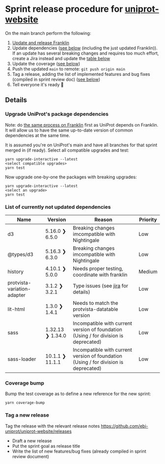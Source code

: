 # Sprint release procedure for [uniprot-website](https://github.com/ebi-uniprot/uniprot-website)
On the main branch perform the following:
1. [Update and release Franklin](franklin_release.md)
2. Update dependencies ([see below](#upgrade-uniprots-package-dependencies) (including the just updated Franklin)). If an update has several breaking changes and requires too much effort, create a Jira instead and update the [table below](#list-of-currently-not-updated-dependencies)
3. Update the coverage ([see below](#coverage-bump))
4. Push the updated `main` to remote: `git push origin main`
5. Tag a release, adding the list of implemented features and bug fixes (compiled in sprint review doc) ([see below](#tag-a-new-release))
6. Tell everyone it's ready 🎉

## Details

### Upgrade UniProt's package dependencies
Note: do [the same process on Franklin](https://github.com/ebi-uniprot/coding-guidelines/blob/main/franklin_release.md#upgrade-franklins-package-dependencies) first as UniProt depends on Franklin. It will allow us to have the same up-to-date version of common dependencies at the same time.

It is assumed you're on UniProt's main and have all branches for that sprint merged in (if ready). Select all compatible upgrades and test:
```
yarn upgrade-interactive --latest
<select compatible upgrades>
yarn test
```
Now upgrade one-by-one the packages with breaking upgrades:
```
yarn upgrade-interactive --latest
<select an upgrade>
yarn test
```

### List of currently not updated dependencies
| Name                | Version           | Reason                                        | Priority    |
| ------------------- | ----------------- | --------------------------------------------- | ----------- |
| d3                  | 5.16.0  ❯  6.5.0  | Breaking changes imcompatible with Nightingale| Low         |
| @types/d3           | 5.16.3  ❯  6.3.0  | Breaking changes imcompatible with Nightingale| Low         |
| history             | 4.10.1  ❯  5.0.0  | Needs proper testing, coordinate with franklin| Medium      |
| protvista-variation-adapter | 3.1.2   ❯  3.2.1  | Type issues (see [jira](https://www.ebi.ac.uk/panda/jira/browse/TRM-25822) for details)                      | Low         |
| lit-html            | 1.3.0   ❯  1.4.1  | Needs to match the protvista-datatable version| Low         |
| sass                | 1.32.13 ❯  1.34.0 | Incompatible with current version of foundation (Using / for division is deprecated)| Low         |
| sass-loader         | 10.1.1  ❯  11.1.1 | Incompatible with current version of foundation (Using / for division is deprecated)| Low         |

### Coverage bump
Bump the test coverage as to define a new reference for the new sprint:
```
yarn coverage-bump
```

### Tag a new release
Tag the release with the relevant release notes https://github.com/ebi-uniprot/uniprot-website/releases
- Draft a new release
- Put the sprint goal as release title
- Write the list of new features/bug fixes (already compiled in sprint review document)
